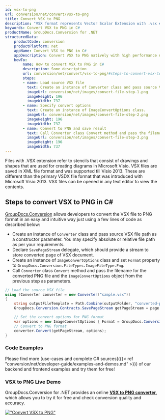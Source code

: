 ```yaml
---
id: vsx-to-png
url: conversion/net/convert/vsx-to-png
title: Convert VSX to PNG
description: "VSX format represents Vector Scalar Extension with .vsx extension. Learn how to convert VSX to PNG file programmatically in C# language using GroupDocs.Conversion for .NET library."
keywords: Convert VSX to PNG in C#
productName: GroupDocs.Conversion for .NET
structuredData:
    productCode: conversion
    productPlatform: net
    appName: Convert VSX to PNG in C#
    appDescription: Convert VSX to PNG natively with high performance using C# language and server side GroupDocs.Conversion for .NET APIs, without the use of any software like Microsoft or Open Office.
    howTo:
        name: How to convert VSX to PNG in C# 
        description: Some description
        url: conversion/net/convert/vsx-to-png/#steps-to-convert-vsx-to-png-in-c
        steps:
        - name: Load source VSX file 
          text: Create an instance of Converter class and pass source VSX file path as a constructor parameter. You may specify absolute or relative file path as per your requirements. 
          imageUrl: conversion/net/images/convert-file-step-1.png
          imageHeight: 196
          imageWidth: 737
        - name: Specify convert options 
          text: Create an instance of ImageConvertOptions class.
          imageUrl: conversion/net/images/convert-file-step-2.png
          imageHeight: 196
          imageWidth: 737
        - name: Convert to PNG and save result 
          text: Call Converter class Convert method and pass the filename for the converted HTML file and the ImageConvertOptions object from the previous step as parameters.
          imageUrl: conversion/net/images/convert-file-step-3.png
          imageHeight: 196
          imageWidth: 737
---
```


Files with .VSX extension refer to stencils that consist of drawings and shapes that are used for creating diagrams in Microsoft Visio. VSX files are saved in XML file format and was supported till Visio 2013. These are different than the primary VSDX file format that was introduced with Microsoft Visio 2013. VSX files can be opened in any text editor to view the contents.

## Steps to convert VSX to PNG in C#

[GroupDocs.Conversion](https://products.groupdocs.com/conversion/net) allows developers to convert the VSX file to PNG format in an easy and intuitive way just using a few lines of code as described below:

* Create an instance of `Converter` class and pass source VSX file path as a constructor parameter. You may specify absolute or relative file path as per your requirements. 
* Declare `SavePageStream` delegate, which should provide a stream to store converted page of VSX document.
* Create an instance of `ImageConvertOptions` class and set `Format` property to `GroupDocs.Conversion.FileTypes.ImageFileType.Png`.
* Call `Converter` class `Convert` method and pass the filename for the converted PNG file and the `ImageConvertOptions` object from the previous step as parameters.

```csharp
// Load the source VSX file
using (Converter converter = new Converter("sample.vsx"))
{
    string outputFileTemplate = Path.Combine(outputFolder, "converted-page-{0}.png");
    GroupDocs.Conversion.Contracts.SavePageStream getPageStream = page => new FileStream(string.Format(outputFileTemplate, page), FileMode.Create);

    // Set the convert options for PNG format
    var options = new ImageConvertOptions { Format = GroupDocs.Conversion.FileTypes.ImageFileType.Png };   
    // Convert to PNG format
    converter.Convert(getPageStream, options);
}
```

### Code Examples

Please find more [use-cases and complete C# sources]({{< ref "conversion/net/developer-guide/examples-and-demos.md" >}}) of our backend and frontend examples and try them for free!

### VSX to PNG Live Demo

GroupDocs.Conversion for .NET provides an online [**VSX to PNG converter**](https://products.groupdocs.app/conversion/vsx-to-png), which allows you to try it for free and check conversion quality and accuracy.

[!["Convert VSX to PNG"](conversion/net/images/convert-to-png/convert-vsx-to-png.png)](https://products.groupdocs.app/conversion/vsx-to-png)